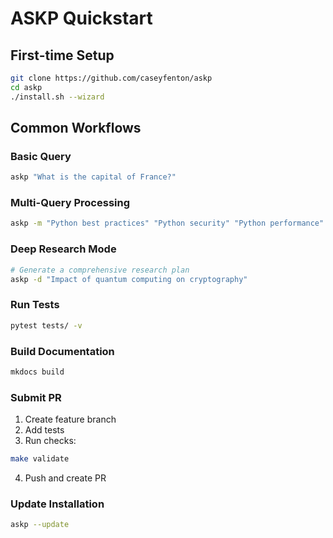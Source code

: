 # ASKP Quickstart

## First-time Setup
```bash
git clone https://github.com/caseyfenton/askp
cd askp
./install.sh --wizard
```

## Common Workflows

### Basic Query
```bash
askp "What is the capital of France?"
```

### Multi-Query Processing
```bash
askp -m "Python best practices" "Python security" "Python performance"
```

### Deep Research Mode
```bash
# Generate a comprehensive research plan
askp -d "Impact of quantum computing on cryptography"
```

### Run Tests
```bash
pytest tests/ -v
```

### Build Documentation
```bash
mkdocs build
```

### Submit PR
1. Create feature branch
2. Add tests
3. Run checks:
```bash
make validate
```
4. Push and create PR

### Update Installation
```bash
askp --update
```
